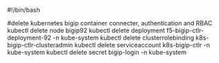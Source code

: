 #!/bin/bash

#delete kubernetes bigip container connecter, authentication and RBAC
kubectl delete node bigip92
kubectl delete deployment f5-bigip-ctlr-deployment-92 -n kube-system
kubectl delete clusterrolebinding k8s-bigip-ctlr-clusteradmin
kubectl delete serviceaccount k8s-bigip-ctlr -n kube-system
kubectl delete secret bigip-login -n kube-system